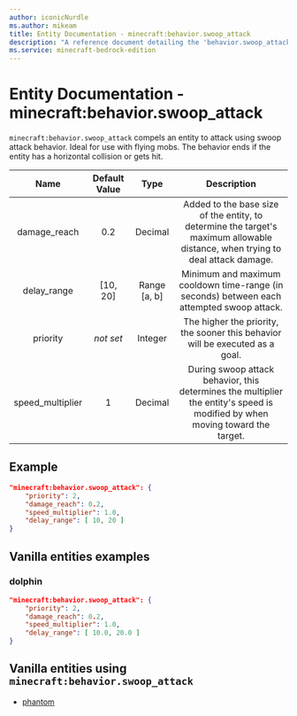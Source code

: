 ```yaml
---
author: iconicNurdle
ms.author: mikeam
title: Entity Documentation - minecraft:behavior.swoop_attack
description: "A reference document detailing the 'behavior.swoop_attack' entity goal"
ms.service: minecraft-bedrock-edition
---
```


# Entity Documentation - minecraft:behavior.swoop_attack

`minecraft:behavior.swoop_attack` compels an entity to attack using swoop attack behavior. Ideal for use with flying mobs. The behavior ends if the entity has a horizontal collision or gets hit.

| Name| Default Value| Type| Description |
|:-----------:|:-----------:|:-----------:|:-----------:|
| damage_reach| 0.2| Decimal| Added to the base size of the entity, to determine the target's maximum allowable distance, when trying to deal attack damage. |
| delay_range| [10, 20]| Range [a, b]| Minimum and maximum cooldown time-range (in seconds) between each attempted swoop attack. |
|priority|*not set*|Integer|The higher the priority, the sooner this behavior will be executed as a goal.|
| speed_multiplier| 1| Decimal| During swoop attack behavior, this determines the multiplier the entity's speed is modified by when moving toward the target. |

## Example

```json
"minecraft:behavior.swoop_attack": {
    "priority": 2,
    "damage_reach": 0.2,
    "speed_multiplier": 1.0,
    "delay_range": [ 10, 20 ]
}
```

## Vanilla entities examples

### dolphin

```json
"minecraft:behavior.swoop_attack": {
    "priority": 2,
    "damage_reach": 0.2,
    "speed_multiplier": 1.0,
    "delay_range": [ 10.0, 20.0 ]
}
```

## Vanilla entities using `minecraft:behavior.swoop_attack`

- [phantom](../../../../Source/VanillaBehaviorPack_Snippets/entities/phantom.md)
